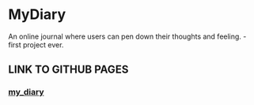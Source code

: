 # MyDiary
An online journal where users can pen down their thoughts and feeling. -first project ever.

## LINK TO GITHUB PAGES
### [my_diary](https://shamimndagire.github.io/Shamim-Ndagire.github.io/)

